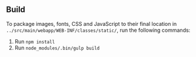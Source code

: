 ## Build

To package images, fonts, CSS and JavaScript to their final location in `../src/main/webapp/WEB-INF/classes/static/`, run the following commands:

1. Run `npm install`
2. Run `node_modules/.bin/gulp build`

